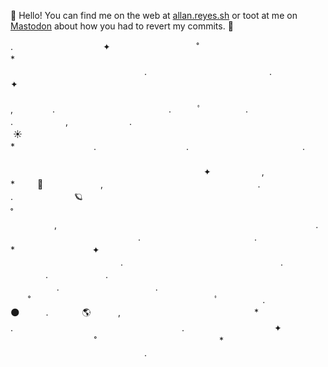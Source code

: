 👋 Hello! You can find me on the web at [allan.reyes.sh](https://allan.reyes.sh/) or toot at me on <a rel="me" href="https://infosec.exchange/@ar">Mastodon</a> about how you had to revert my commits. 🙈

 .　　　　　　　　　　 ✦ 　　　　   　 　　　˚　　　　　　　　　　　　　　*　　　　　　   　　　　　　　　　　　　　　　.　　　　　　　　　　　　　　. 　　 　　　　　　　 ✦ 　　　　　　　　　　 　 ‍ ‍ ‍ ‍ 　　　　 　　　　　　　　　　　　,　　   　.　　　　　　　　　　　　　.　　　ﾟ　  　　　.　　　　　　　　　　　　　.　　　　　　,　　　　　　　.　　　　　　    　　　　 　　　　　　　　　　　　　　　　　　 :sunny: 　　　　　　　　　　　　　　　　　　    　      　　　　　        　　　　*　　　　　　　　　. 　　　　　　　　　　.　　　　　　　　　　　　　. 　　　　　　　　　　　　　　　　       　   　　　　 　　　　　　　　　　　　　　　　       　   　　　　　　　　　　　　　　　　       　    ✦ 　   　　　,　　　　　　　　　*　　    :rocket: 　　　　 　　,　　　 ‍ ‍ ‍ ‍ 　 　　　　　　　　　　　　.　　　　　 　　 　　　.　　　　　　　:ringed_planet:　　　　　　 　           　　　　　　　　　　　　　　　　　　　˚　　　 　   　　　　,　　　　　　　　　　　       　    　　　　　　　　　　　　　　　　.　　　  　　    　　　　　 　　　　　.　　　　　　　　　　　　　.　　　　　　　　　　　　　　　* 　　   　　　　　 ✦ 　　　　　　　         　        　　　　 　　 　　　　　　　 　　　　　.　　　　　　　　　　　　　　　　　　.　　　　　    　　. 　 　　　　　.　　　　  　　　　　   　　　　　.　　　　　　　　　　　.　　　　　　　　　　   　　˚　　　　　　　　　　　　　　　　　　　　　ﾟ　　　　　.　　　　　　　　　　　　:new_moon:　　　. 　　 　 :earth_americas: ‍ ‍ ‍ ‍ ‍ ‍ ‍ ‍ ‍ ‍ ,　 　　　　　　　　　　　　　　* .　　　　　 　　　　　　　　　　　　　　.　　　　　　　　　　 ✦ 　　　　   　 　　　˚　　　　　　　　　　　　　　*　　　　　　   　　　　　　　　　　　　　　　.
